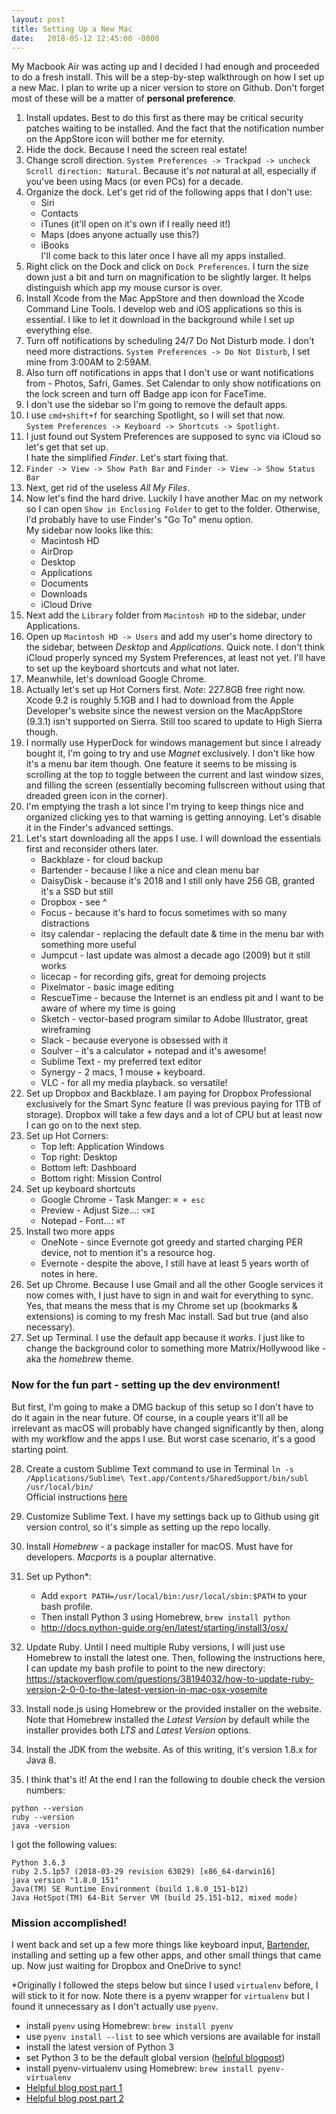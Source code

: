 ```yaml
---
layout: post
title: Setting Up a New Mac
date:   2018-05-12 12:45:00 -0800
---
```


My Macbook Air was acting up and I decided I had enough and proceeded to do a fresh install. This will be a step-by-step walkthrough on how I set up a new Mac. I plan to write up a nicer version to store on Github. Don't forget most of these will be a matter of **personal preference**.

1. Install updates. Best to do this first as there may be critical security patches waiting to be installed. And the fact that the notification number on the AppStore icon will bother me for eternity.
2. Hide the dock. Because I need the screen real estate!
3. Change scroll direction. `System Preferences -> Trackpad -> uncheck Scroll direction: Natural`. Because it's *not* natural at all, especially if you've been using Macs (or even PCs) for a decade.
4. Organize the dock. Let's get rid of the following apps that I don't use:
	- Siri
	- Contacts
	- iTunes (it'll open on it's own if I really need it!)
	- Maps (does anyone actually use this?)
	- iBooks  
I'll come back to this later once I have all my apps installed.    
5. Right click on the Dock and click on `Dock Preferences`. I turn the size down just a bit and turn on magnification to be slightly larger. It helps distinguish which app my mouse cursor is over.
6. Install Xcode from the Mac AppStore and then download the Xcode Command Line Tools. I develop web and iOS applications so this is essential. I like to let it download in the background while I set up  everything else.
7.  Turn off notifications by scheduling 24/7 Do Not Disturb mode. I don't need more distractions. `System Preferences -> Do Not Disturb`, I set mine from 3:00AM to 2:59AM.
8.  Also turn off notifications in apps that I don't use or want notifications from - Photos, Safri, Games. Set Calendar to only show notifications on the lock screen and turn off Badge app icon for FaceTime.
9.  I don't use the sidebar so I'm going to remove the default apps.
10. I use `cmd+shift+f` for searching Spotlight, so I will set that now.  
`System Preferences -> Keyboard -> Shortcuts -> Spotlight`.
11. I just found out System Preferences are supposed to sync via iCloud so let's get that set up.  
I hate the simplified *Finder*. Let's start fixing that.
12. `Finder -> View -> Show Path Bar` and `Finder -> View -> Show Status Bar`  
13. Next, get rid of the useless *All My Files*.
14. Now let's find the hard drive. Luckily I have another Mac on my network so I can open `Show in Enclosing Folder` to get to the folder. Otherwise, I'd probably have to use Finder's "Go To" menu option.  
My sidebar now looks like this:  
	- Macintosh HD
	- AirDrop
	- Desktop
	- Applications
	- Documents
	- Downloads
	- iCloud Drive  
15. Next add the `Library` folder from `Macintosh HD` to the sidebar, under Applications.
16. Open up `Macintosh HD -> Users` and add my user's home directory to the sidebar, between *Desktop* and *Applications*. Quick note. I don't think iCloud properly synced my System Preferences, at least not yet. I'll have to set up the keyboard shortcuts and what not later.
17. Meanwhile, let's download Google Chrome.
18. Actually let's set up Hot Corners first. 
*Note*: 227.8GB free right now. Xcode 9.2 is roughly 5.1GB and I had to download from the Apple Developer's website since the newest version on the MacAppStore (9.3.1) isn't supported on Sierra. Still too scared to update to High Sierra though.
19. I normally use HyperDock for windows management but since I already bought it, I'm going to try and use *Magnet* exclusively. I don't like how it's a menu bar item though. One feature it seems to be missing is scrolling at the top to toggle between the current and last window sizes, and filling the screen (essentially becoming fullscreen without using that dreaded green icon in the corner).
20. I'm emptying the trash a lot since I'm trying to keep things nice and organized clicking yes to that warning is getting annoying. Let's disable it in the Finder's advanced settings.
21. Let's start downloading all the apps I use. I will download the essentials first and reconsider others later.
	- Backblaze - for cloud backup
	- Bartender - because I like a nice and clean menu bar
	- DaisyDisk - because it's 2018 and I still only have 256 GB, granted it's a SSD but still
	- Dropbox - see ^
	- Focus - because it's hard to focus sometimes with so many distractions
	- itsy calendar - replacing the default date & time in the menu bar with something more useful
	- Jumpcut - last update was almost a decade ago (2009) but it still works
	- licecap - for recording gifs, great for demoing projects
	- Pixelmator - basic image editing
	- RescueTime - because the Internet is an endless pit and I want to be aware of where my time is going
	- Sketch - vector-based program similar to Adobe Illustrator, great wireframing
	- Slack - because everyone is obsessed with it
	- Soulver - it's a calculator + notepad and it's awesome!
	- Sublime Text - my preferred text editor
	- Synergy - 2 macs, 1 mouse + keyboard.
	- VLC - for all my media playback. so versatile!  
22. Set up Dropbox and Backblaze. I am paying for Dropbox Professional exclusively for the Smart Sync feature (I was previous paying for 1TB of storage). Dropbox will take a few days and a lot of CPU but at least now I can go on to the next step.
23. Set up Hot Corners:  
	- Top left: Application Windows
	- Top right: Desktop
	- Bottom left: Dashboard
	- Bottom right: Mission Control
24. Set up keyboard shortcuts  
	- Google Chrome - Task Manger: `⌘ + esc`
	- Preview - Adjust Size...: `⌥⌘I`
	- Notepad - Font...: `⌘T`  
25. Install two more apps
	- OneNote - since Evernote got greedy and started charging PER device, not to mention it's a resource hog.
	- Evernote - despite the above, I still have at least 5 years worth of notes in here. 
26. Set up Chrome. Because I use Gmail and all the other Google services it now comes with, I just have to sign in and wait for everything to sync. Yes, that means the mess that is my Chrome set up (bookmarks & extensions) is coming to my fresh Mac install. Sad but true (and also necessary).
27. Set up Terminal. I use the default app because it *works*. I just like to change the background color to something more Matrix/Hollywood like - aka the *homebrew* theme.
### Now for the fun part - setting up the dev environment! 
But first, I'm going to make a DMG backup of this setup so I don't have to do it again in the near future. Of course, in a couple years it'll all be irrelevant as macOS will probably have changed significantly by then, along with my workflow and the apps I use. But worst case scenario, it's a good starting point.

28. Create a custom Sublime Text command to use in Terminal
`ln -s /Applications/Sublime\ Text.app/Contents/SharedSupport/bin/subl /usr/local/bin/`  
Official instructions [here](http://www.sublimetext.com/docs/3/osx_command_line.html)

29. Customize Sublime Text. I have my settings back up to Github using git version control, so it's simple as setting up the repo locally.
30. Install *Homebrew* - a package installer for macOS. Must have for developers. *Macports* is a pouplar alternative.
31. Set up Python*:  
	- Add `export PATH=/usr/local/bin:/usr/local/sbin:$PATH` to your bash profile.  
	- Then install Python 3 using Homebrew, `brew install python`  
	- http://docs.python-guide.org/en/latest/starting/install3/osx/  
32. Update Ruby. Until I need multiple Ruby versions, I will just use Homebrew to install the latest one. Then, following the instructions here, I can update my bash profile to point to the new directory: https://stackoverflow.com/questions/38194032/how-to-update-ruby-version-2-0-0-to-the-latest-version-in-mac-osx-yosemite
33. Install node.js using Homebrew or the provided installer on the website. Note that Homebrew installed the *Latest Version* by default while the installer provides both *LTS* and *Latest Version* options.
34. Install the JDK from the website. As of this writing, it's version 1.8.x for Java 8.
35. I think that's it! At the end I ran the following to double check the version numbers:
```
python --version
ruby --version
java -version
```

I got the following values:
```
Python 3.6.3
ruby 2.5.1p57 (2018-03-29 revision 63029) [x86_64-darwin16]
java version "1.8.0_151"
Java(TM) SE Runtime Environment (build 1.8.0_151-b12)
Java HotSpot(TM) 64-Bit Server VM (build 25.151-b12, mixed mode)
```

###  Mission accomplished!

I went back and set up a few more things like keyboard input, [Bartender](https://www.macbartender.com/), installing and setting up a few other apps, and other small things that came up. Now just waiting for Dropbox and OneDrive to sync!

*Originally I followed the steps below but since I used `virtualenv` before, I will stick to it for now. Note there is a pyenv wrapper for `virtualenv` but I found it unnecessary as I don't actually use `pyenv`.  
- install `pyenv` using Homebrew: `brew install pyenv`  
- use `pyenv install --list` to see which versions are available for install
- install the latest version of Python 3
- set Python 3 to be the default global version ([helpful blogpost](http://sourabhbajaj.com/mac-setup/Python/README.html))
- install pyenv-virtualenv using Homebrew: `brew install pyenv-virtualenv `  
- [Helpful blog post part 1](https://medium.com/@jordanthomasg/python-development-on-macos-with-pyenv-2509c694a808)
- [Helpful blog post part 2](https://medium.com/@jordanthomasg/python-development-on-macos-with-pyenv-virtualenv-ec583b92934c)
